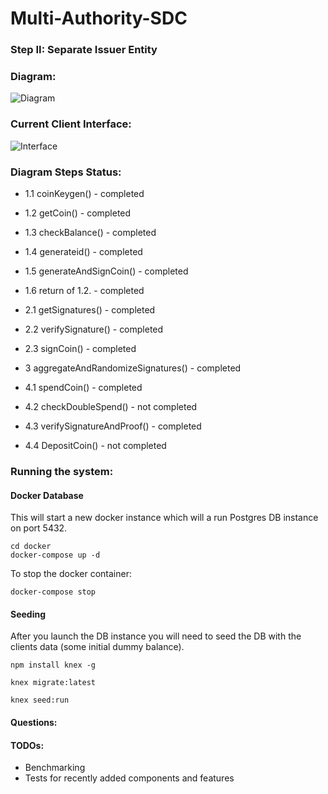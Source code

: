 # Multi-Authority-SDC

### Step II: Separate Issuer Entity

### Diagram:

![Diagram](https://i.imgur.com/6PI5NPs.png)

### Current Client Interface:
![Interface](https://i.imgur.com/KEfSzmX.png)

### Diagram Steps Status:
- 1.1 coinKeygen() - completed
- 1.2 getCoin() - completed
- 1.3 checkBalance() - completed
- 1.4 generateid() - completed
- 1.5 generateAndSignCoin() - completed
- 1.6 return of 1.2. - completed

- 2.1 getSignatures() - completed
- 2.2 verifySignature() - completed
- 2.3 signCoin() - completed

- 3 aggregateAndRandomizeSignatures() - completed

- 4.1 spendCoin() - completed
- 4.2 checkDoubleSpend() - not completed
- 4.3 verifySignatureAndProof() - completed
- 4.4 DepositCoin() - not completed


### Running the system:

#### Docker Database

This will start a new docker instance which will a run Postgres DB instance on port 5432.

```
cd docker
docker-compose up -d
```

To stop the docker container:

```
docker-compose stop
```

#### Seeding

After you launch the DB instance you will need to seed the DB with the clients data (some initial dummy balance).

```
npm install knex -g

knex migrate:latest

knex seed:run
```


#### Questions:

#### TODOs:
- Benchmarking
- Tests for recently added components and features
